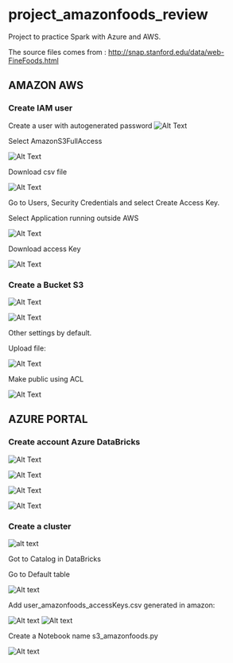 # project_amazonfoods_review

Project to practice Spark with Azure and AWS.

The source files comes from : http://snap.stanford.edu/data/web-FineFoods.html

## AMAZON AWS
### Create  IAM user
Create a user with autogenerated password
![Alt Text](/images/iamUserCreate.png)

Select AmazonS3FullAccess

![Alt Text](/images/imaUserCreateFullAccess.png)


Download csv file

![Alt Text](/images/imaUserCreateDownloadcsv.png)

Go to Users, Security Credentials and select Create Access Key.

Select Application running outside AWS

![Alt Text](/images/imaUserCreateRunningOutside.png)


Download access Key

![Alt Text](/images/imaUserAccessKey.png)


### Create a Bucket S3

![Alt Text](/images/CreateBucket1.png)

![Alt Text](/images/CreateBucket2.png)

Other settings by default.

Upload file:

![Alt Text](/images/FileinBucket.png)

Make public using ACL

![Alt Text](/images/FileinBucket2.png)



## AZURE PORTAL

### Create account Azure DataBricks

![Alt Text](/images/CreateCompteAzureDataBricks.png)

![Alt Text](/images/CreateCompteAzureDataBricks2.png)

![Alt Text](/images/DataBricksGotoResource.png)

![Alt Text](/images/DataBricksLaunch.png)

### Create a cluster

![alt text](/images/DatabricksCompute.png)

Got to Catalog in DataBricks

Go to Default table


![Alt text](/images/CreateTable.png)

Add user_amazonfoods_accessKeys.csv generated in amazon:

![Alt text](/images/addKeyAccessCsv.png)
![Alt text](/images/TableKeyAccess.png)

Create a Notebook name s3_amazonfoods.py

![Alt text](/images/CreateNotebook.png)


